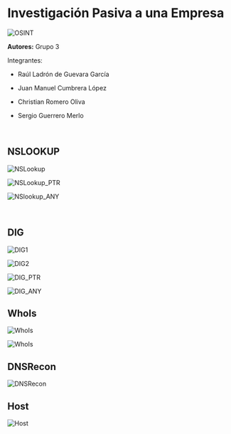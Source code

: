 # Investigación Pasiva a una Empresa

![OSINT](img/OSINT.png)

**Autores:** Grupo 3

Integrantes:

- Raúl Ladrón de Guevara García

- Juan Manuel Cumbrera López

- Christian Romero Oliva

- Sergio Guerrero Merlo

<br/>

## NSLOOKUP

![NSLookup](img/NSLookup.png)

![NSLookup_PTR](img/NSLookup_PTR.png)

![NSlookup_ANY](img/NSLookup_ANY.png)

<br/>

## DIG

![DIG1](img/Dig_1.png)

![DIG2](img/Dig_2.png)

![DIG_PTR](img/Dig_PTR.png)

![DIG_ANY](img/Dig_ANY.png)

## WhoIs

![WhoIs](img/WHOIS_1.png)

![WhoIs](img/WHOIS_2.png)

## DNSRecon

![DNSRecon](img/DNSRecon_1.png)

## Host

![Host](img/Host.png)